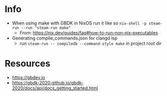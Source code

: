 # Info
- When using make with GBDK in NixOS run it like so
    `nix-shell -p steam-run --run "steam-run make"`
    - From: https://nix.dev/guides/faq#how-to-run-non-nix-executables
- Generating compile_commands.json for clangd lsp
    - run `steam-run -- compiledb --command-style make` in project root dir

# Resources
- https://gbdev.io
- https://gbdk-2020.github.io/gbdk-2020/docs/api/docs_getting_started.html 
